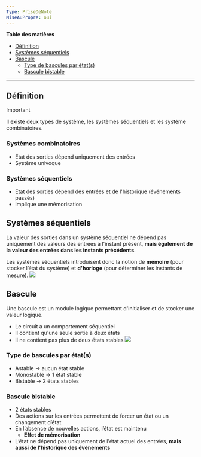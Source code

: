 ```yaml
---
Type: PriseDeNote
MiseAuPropre: oui
---
```

**Table des matières**
- [Définition](#d%C3%A9finition)
- [Systèmes séquentiels](#syst%C3%A8mes-s%C3%A9quentiels)
- [Bascule](#bascule)
	- [Type de bascules par état(s)](#type-de-bascules-par-%C3%A9tats)
	- [Bascule bistable](#bascule-bistable)
___
## Définition
>[!important]
>Il existe deux types de système, les systèmes séquentiels et les système combinatoires.
>### Systèmes combinatoires
>-  Etat des sorties dépend uniquement des entrées 
>- Système univoque
>### Systèmes séquentiels
>- Etat des sorties dépend des entrées et de l'historique (événements passés)
>- Implique une mémorisation

## Systèmes séquentiels
La valeur des sorties dans un système séquentiel ne dépend pas uniquement des valeurs des entrées à l'instant présent, **mais également de la valeur des entrées dans les instants précédents**.

Les systèmes séquentiels introduisent donc la notion de **mémoire** (pour stocker l’état du système) et **d'horloge** (pour déterminer les instants de mesure).
![](..//_src/img/docs/Pasted%20image%2020240105114357.png)
## Bascule
Une bascule est un module logique permettant d'initialiser et de stocker une valeur logique.
- Le circuit a un comportement séquentiel
- Il contient qu'une seule sortie à deux états
- Il ne contient pas plus de deux états stables
![](..//_src/img/docs/Pasted%20image%2020240105115314.png)
### Type de bascules par état(s)
- Astable -> aucun état stable
- Monostable -> 1 état stable
- Bistable -> 2 états stables

### Bascule bistable
- 2 états stables 
- Des actions sur les entrées permettent de forcer un état ou un changement d’état 
- En l’absence de nouvelles actions, l’état est maintenu 
	- **Effet de mémorisation**
- L’état ne dépend pas uniquement de l'état actuel des entrées, **mais aussi de l'historique des évènements**
